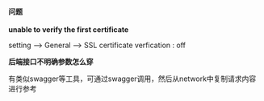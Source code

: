 #### 问题

**unable to verify the first certificate**

setting --> General --> SSL certificate verfication : off



**后端接口不明确参数怎么穿**

有类似swagger等工具，可通过swagger调用，然后从network中复制请求内容进行参考